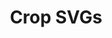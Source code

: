 ---
layout: post.njk
title: "Crop SVGs"
summary: "Isn't it annoying when someone hands you an SVG with too much whitespace around it. Here's a site that will quickly remove that. https://go.raybo.org/4Rjl"
thumb: "https://svgcrop.com/images/twitter.png"
links:
  - website: https://go.raybo.org/4Rjl"
category: shorts
tags:
- external
---